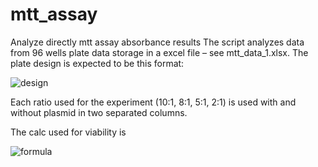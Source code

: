 # mtt_assay
Analyze directly mtt assay absorbance results
The script analyzes data from 96 wells plate data storage in a excel file – see mtt_data_1.xlsx. The plate design is expected to be this format:

![design](https://i.ibb.co/44mgSd0/plate-design.png)

Each ratio used for the experiment (10:1, 8:1, 5:1, 2:1) is used with and without plasmid in two separated columns.

The calc used for viability is 

![formula](https://latex.codecogs.com/png.image?\dpi{110}&space;Viability.per.well&space;=&space;\frac{absorbance}{&space;\sum&space;\frac{positive.control.abosrbance}{number.of.positive.controls}})
